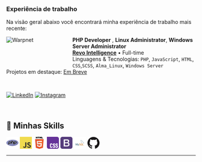 ### Experiência de trabalho

Na visão geral abaixo você encontrará minha experiência de trabalho mais recente:

[<img align="left" width= "176px" height= "73px" alt="Warpnet" src="https://revo.tec.br/wp-content/uploads/2022/07/logo-revo-intelligence-300x123.webp"/>](https://revo.tec.br/)

**PHP Developer** , **Linux Administrator**, **Windows Server Administrator** \
[**Revo Intelligence**](https://revo.tec.br/) • Full-time \
Linguagens & Tecnologias: `PHP`, `JavaScript`, `HTML`, `CSS`,`SCSS`, `Alma_Linux`, `Windows Server`\
Projetos em destaque: [Em Breve](https://#/) 
<br/>

<br>
<p align="left">
    <a href="https://www.linkedin.com/in/lucas-antocheski-souza-88945b267/" title="LinkedIn">
  <img src="https://img.shields.io/badge/-Linkedin-0e76a8?style=flat-square&logo=Linkedin&logoColor=white&link=https://www.linkedin.com/in/lucas-antocheski-souza-88945b267/?original_referer=https%3A%2F%2Fwww%2Egoogle%2Ecom%2F&originalSubdomain=br" alt="LinkedIn"/></a>
    <a href="https://www.instagram.com/lucas_antocheski/" title="Instagram">
  <img src="https://img.shields.io/badge/-Instagram-DF0174?style=flat-square&labelColor=DF0174&logo=instagram&logoColor=white&link=https://www.instagram.com/lucas_antocheski/" alt="Instagram"/></a>
</p>
<br/>

## 🚀 Minhas Skills

<code><img height="32" src="https://raw.githubusercontent.com/github/explore/80688e429a7d4ef2fca1e82350fe8e3517d3494d/topics/php/php.png" alt="php"/></code>
<code><img height="32" src="https://raw.githubusercontent.com/github/explore/80688e429a7d4ef2fca1e82350fe8e3517d3494d/topics/javascript/javascript.png" alt="Javascript"/></code>
<code><img height="32" src="https://raw.githubusercontent.com/github/explore/80688e429a7d4ef2fca1e82350fe8e3517d3494d/topics/html/html.png" alt="HTML5"/></code>
<code><img height="32" src="https://raw.githubusercontent.com/github/explore/80688e429a7d4ef2fca1e82350fe8e3517d3494d/topics/css/css.png" alt="CSS"/></code>
<code><img height="32" src="https://raw.githubusercontent.com/github/explore/80688e429a7d4ef2fca1e82350fe8e3517d3494d/topics/bootstrap/bootstrap.png" alt="Bootstrap"/></code>
<code><img height="32" src="https://raw.githubusercontent.com/github/explore/80688e429a7d4ef2fca1e82350fe8e3517d3494d/topics/mysql/mysql.png" alt="MySQL"/></code>
<code><img height="32" src="https://raw.githubusercontent.com/github/explore/78df643247d429f6cc873026c0622819ad797942/topics/github/github.png" alt="Github"/></code>


---
